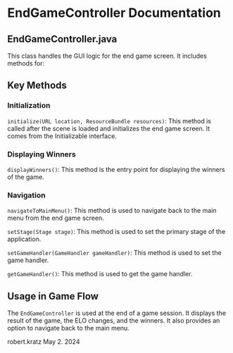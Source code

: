 # EndGameController Documentation

## EndGameController.java

This class handles the GUI logic for the end game screen. It includes methods for:

## Key Methods

### Initialization

`initialize(URL location, ResourceBundle resources)`: This method is called after the scene is loaded and initializes the end game screen. It comes from the Initializable interface.

### Displaying Winners

`displayWinners()`: This method is the entry point for displaying the winners of the game.

### Navigation

`navigateToMainMenu()`: This method is used to navigate back to the main menu from the end game screen.

`setStage(Stage stage)`: This method is used to set the primary stage of the application.

`setGameHandler(GameHandler gameHandler)`: This method is used to set the game handler.

`getGameHandler()`: This method is used to get the game handler.

## Usage in Game Flow

The `EndGameController` is used at the end of a game session. It displays the result of the game, the ELO changes, and the winners. It also provides an option to navigate back to the main menu.

robert.kratz May 2. 2024
